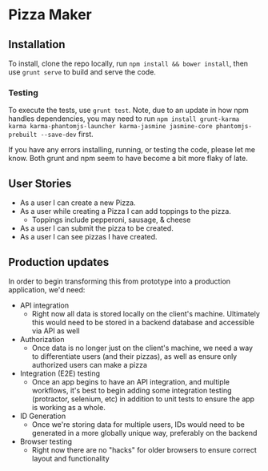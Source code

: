 # Pizza Maker

## Installation

To install, clone the repo locally, run `npm install && bower install`, then use `grunt serve` to build and serve the code.

### Testing

To execute the tests, use `grunt test`. Note, due to an update in how npm handles dependencies, you may need to run `npm install grunt-karma karma karma-phantomjs-launcher karma-jasmine jasmine-core phantomjs-prebuilt --save-dev` first.

If you have any errors installing, running, or testing the code, please let me know. Both grunt and npm seem to have become a bit more flaky of late.

## User Stories

- As a user I can create a new Pizza.
- As a user while creating a Pizza I can add toppings to the pizza.
    + Toppings include pepperoni, sausage, & cheese
- As a user I can submit the pizza to be created.
- As a user I can see pizzas I have created.

## Production updates

In order to begin transforming this from prototype into a production application, we'd need:

- API integration
    + Right now all data is stored locally on the client's machine. Ultimately this would need to be stored in a backend database and accessible via API as well
- Authorization
    + Once data is no longer just on the client's machine, we need a way to differentiate users (and their pizzas), as well as ensure only authorized users can make a pizza
- Integration (E2E) testing
    + Once an app begins to have an API integration, and multiple workflows, it's best to begin adding some integration testing (protractor, selenium, etc) in addition to unit tests to ensure the app is working as a whole.
- ID Generation
    + Once we're storing data for multiple users, IDs would need to be generated in a more globally unique way, preferably on the backend
- Browser testing
    + Right now there are no "hacks" for older browsers to ensure correct layout and functionality